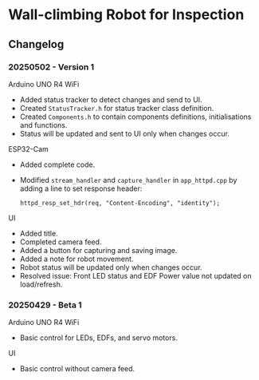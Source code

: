 # Wall-climbing Robot for Inspection

## Changelog

### 20250502 - Version 1
Arduino UNO R4 WiFi
- Added status tracker to detect changes and send to UI.
- Created `StatusTracker.h` for status tracker class definition.
- Created `Components.h` to contain components definitions, initialisations and functions.
- Status will be updated and sent to UI only when changes occur.

ESP32-Cam
- Added complete code.
- Modified `stream_handler` and `capture_handler` in `app_httpd.cpp` by adding a line to set response header:

    ```httpd_resp_set_hdr(req, "Content-Encoding", "identity");```

UI
- Added title.
- Completed camera feed.
- Added a button for capturing and saving image.
- Added a note for robot movement.
- Robot status will be updated only when changes occur.
- Resolved issue: Front LED status and EDF Power value not updated on load/refresh.

### 20250429 - Beta 1
Arduino UNO R4 WiFi
- Basic control for LEDs, EDFs, and servo motors.

UI
- Basic control without camera feed.
